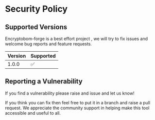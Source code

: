 # Security Policy

## Supported Versions

Encryptobom-forge is a best effort project , we will try to fix issues and welcome bug reports and feature requests. 


| Version | Supported          |
| ------- | ------------------ |
| 1.0.0   | :white_check_mark: |

## Reporting a Vulnerability

If you find a vulnerability please raise and issue and let us know!

If you think you can fix then feel free to put it in a branch and raise a pull request. We appreciate the community support in helping make this tool accessible and useful to all. 
